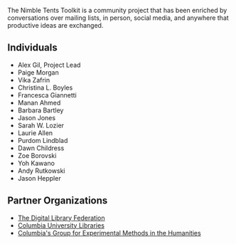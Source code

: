 The Nimble Tents Toolkit is a community project that has been enriched by conversations over mailing lists, in person, social media, and anywhere that productive ideas are exchanged. 

## Individuals

- Alex Gil, Project Lead
- Paige Morgan
- Vika Zafrin
- Christina L. Boyles
- Francesca Giannetti
- Manan Ahmed
- Barbara Bartley
- Jason Jones
- Sarah W. Lozier
- Laurie Allen
- Purdom Lindblad
- Dawn Childress
- Zoe Borovski
- Yoh Kawano
- Andy Rutkowski
- Jason Heppler

## Partner Organizations

- [The Digital Library Federation](https://www.clir.org/dlf)
- [Columbia University Libraries](http://library.columbia.edu/services/digital-scholarship.html)
- [Columbia's Group for Experimental Methods in the Humanities](http://xpmethod.plaintext.in/)

